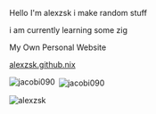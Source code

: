 Hello I'm alexzsk i make random stuff

i am currently learning some zig

My Own Personal Website

[alexzsk.github.nix](https://alexzsk.github.io)


<p><img align="left" src="https://github-readme-stats.vercel.app/api/top-langs?username=alexzsk&show_icons=true&locale=en&layout=compact" alt="jacobi090" /></p>

<p>&nbsp;<img align="center" src="https://github-readme-stats.vercel.app/api?username=alexzsk&show_icons=true&locale=en" alt="jacobi090" /></p>

<p><img align="center" src="https://github-readme-streak-stats.herokuapp.com/?user=alexzsk&" alt="alexzsk" /></p>
